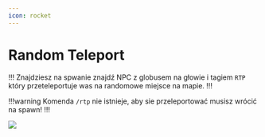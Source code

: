 ```yaml
---
icon: rocket
---
```


# Random Teleport
!!!
Znajdziesz na spwanie znajdź NPC z globusem na głowie i tagiem `RTP` który przeteleportuje was na randomowe miejsce na mapie.
!!!

!!!warning 
Komenda `/rtp` nie istnieje, aby sie przeleportować musisz wrócić na spawn!
!!!

![](https://i.imgur.com/pNcloa6.png)